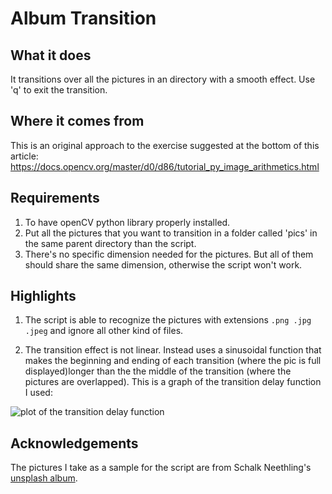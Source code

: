 # Album Transition
## What it does
It transitions over all the pictures in an directory with a smooth effect. Use 'q' to exit the transition.

## Where it comes from
This is an original approach to the exercise suggested at the bottom of this article:
https://docs.opencv.org/master/d0/d86/tutorial_py_image_arithmetics.html

## Requirements
1. To have openCV python library properly installed.
2. Put all the pictures that you want to transition in a folder called 'pics' in the same parent directory than the script.
3. There's no specific dimension needed for the pictures. But all of them should share the same dimension, otherwise the script won't work.

## Highlights
1. The script is able to recognize the pictures with extensions `.png .jpg .jpeg` and ignore all other kind of files.

2. The transition effect is not linear. Instead uses a sinusoidal function that makes the beginning and ending of each transition 
(where the pic is full displayed)longer than the the middle of the transition (where the pictures are overlapped). This is a graph
of the transition delay function I used:

![plot of the transition delay function](https://github.com/2alin/openCV-demos/blob/master/album-transition/assets/delay_plot.png)

## Acknowledgements
The pictures I take as a sample for the script are from  Schalk Neethling's [unsplash album](https://unsplash.com/@schalkneethling).
